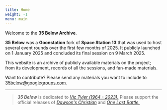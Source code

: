 ```yaml
---
title: Home
weight: -1
menu: main
---
```


Welcome to the **35 Below Archive**.

**35 Below** was a **Goonstation** fork of **Space Station 13** that was used to host several event rounds over the first few months of 2025. It publicly launched on 1 January 2025 and concluded its final session on 9 March 2025.

This website is an archive of publicly available materials on the project; from its development, records of all the sessions, and fan-made materials.

Want to contribute? Please send any materials you want to include to 35below@googlegroups.com.

___

> ***35 Below*** is dedicated to [*Vic Tyler \(1964 - 2023\).*](https://victyler.bandcamp.com/) Please support the official releases of [*Dawson's Christian*](https://victyler.bandcamp.com/album/dawsons-christian) and [*One Last Battle.*](https://victyler.bandcamp.com/album/one-last-battle)
